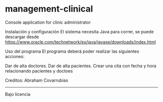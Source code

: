 # management-clinical
Console application for clinic administrator

Instalación y configuración
El sistema necesita Java para correr, se puede descargar desde https://www.oracle.com/technetwork/es/java/javase/downloads/index.html

Uso del programa
El programa deberá poder realizar las siguientes acciones:

Dar de alta doctores.
Dar de alta pacientes.
Crear una cita con fecha y hora relacionando pacientes y doctoes





Creditos: Abraham Covarrubias
_____________________________________________
Bajo licencia 


